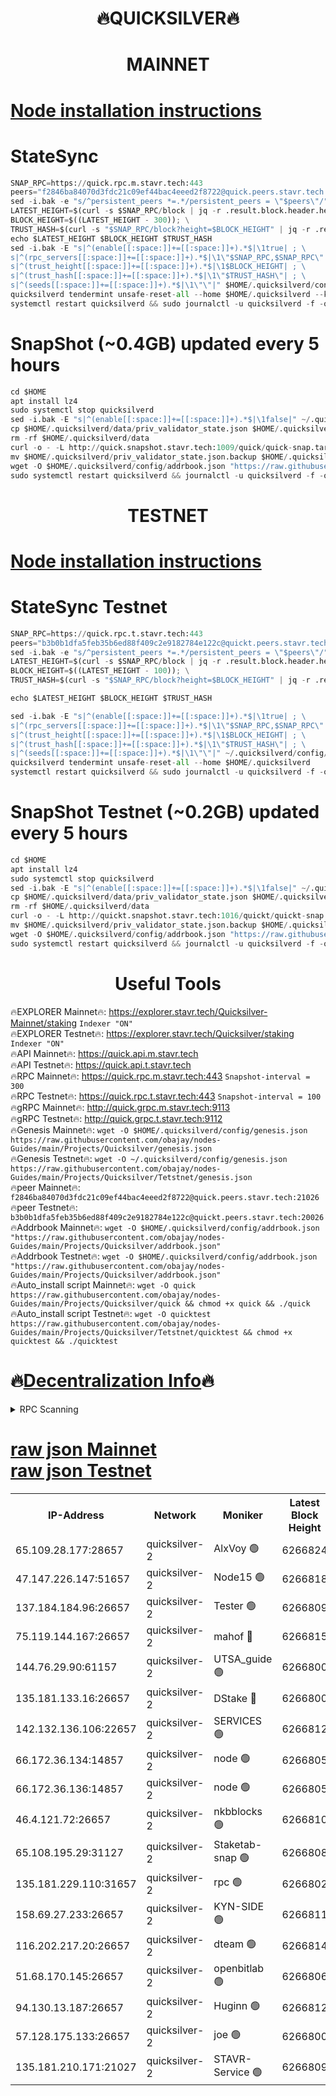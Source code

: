 <h1 align="center"> 🔥QUICKSILVER🔥</h1>

<h1 align="center"> MAINNET</h1>

[Node installation instructions](https://github.com/obajay/nodes-Guides/tree/main/Projects/Quicksilver)
=

# StateSync
```python
SNAP_RPC=https://quick.rpc.m.stavr.tech:443
peers="f2846ba84070d3fdc21c09ef44bac4eeed2f8722@quick.peers.stavr.tech:21026"
sed -i.bak -e "s/^persistent_peers *=.*/persistent_peers = \"$peers\"/" $HOME/.quicksilverd/config/config.toml
LATEST_HEIGHT=$(curl -s $SNAP_RPC/block | jq -r .result.block.header.height); \
BLOCK_HEIGHT=$((LATEST_HEIGHT - 300)); \
TRUST_HASH=$(curl -s "$SNAP_RPC/block?height=$BLOCK_HEIGHT" | jq -r .result.block_id.hash)
echo $LATEST_HEIGHT $BLOCK_HEIGHT $TRUST_HASH
sed -i.bak -E "s|^(enable[[:space:]]+=[[:space:]]+).*$|\1true| ; \
s|^(rpc_servers[[:space:]]+=[[:space:]]+).*$|\1\"$SNAP_RPC,$SNAP_RPC\"| ; \
s|^(trust_height[[:space:]]+=[[:space:]]+).*$|\1$BLOCK_HEIGHT| ; \
s|^(trust_hash[[:space:]]+=[[:space:]]+).*$|\1\"$TRUST_HASH\"| ; \
s|^(seeds[[:space:]]+=[[:space:]]+).*$|\1\"\"|" $HOME/.quicksilverd/config/config.toml
quicksilverd tendermint unsafe-reset-all --home $HOME/.quicksilverd --keep-addr-book
systemctl restart quicksilverd && sudo journalctl -u quicksilverd -f -o cat
```

# SnapShot (~0.4GB) updated every 5 hours
```python
cd $HOME
apt install lz4
sudo systemctl stop quicksilverd
sed -i.bak -E "s|^(enable[[:space:]]+=[[:space:]]+).*$|\1false|" ~/.quicksilverd/config/config.toml
cp $HOME/.quicksilverd/data/priv_validator_state.json $HOME/.quicksilverd/priv_validator_state.json.backup
rm -rf $HOME/.quicksilverd/data
curl -o - -L http://quick.snapshot.stavr.tech:1009/quick/quick-snap.tar.lz4 | lz4 -c -d - | tar -x -C $HOME/.quicksilverd --strip-components 2
mv $HOME/.quicksilverd/priv_validator_state.json.backup $HOME/.quicksilverd/data/priv_validator_state.json
wget -O $HOME/.quicksilverd/config/addrbook.json "https://raw.githubusercontent.com/obajay/nodes-Guides/main/Projects/Quicksilver/addrbook.json"
sudo systemctl restart quicksilverd && journalctl -u quicksilverd -f -o cat
```

<h1 align="center"> TESTNET</h1>

[Node installation instructions](https://github.com/obajay/nodes-Guides/tree/main/Projects/Quicksilver/Tetstnet)
=

# StateSync Testnet
```python
SNAP_RPC=https://quick.rpc.t.stavr.tech:443
peers="b3b0b1dfa5feb35b6ed88f409c2e9182784e122c@quickt.peers.stavr.tech:20026"
sed -i.bak -e "s/^persistent_peers *=.*/persistent_peers = \"$peers\"/" $HOME/.quicksilverd/config/config.toml
LATEST_HEIGHT=$(curl -s $SNAP_RPC/block | jq -r .result.block.header.height); \
BLOCK_HEIGHT=$((LATEST_HEIGHT - 100)); \
TRUST_HASH=$(curl -s "$SNAP_RPC/block?height=$BLOCK_HEIGHT" | jq -r .result.block_id.hash)

echo $LATEST_HEIGHT $BLOCK_HEIGHT $TRUST_HASH

sed -i.bak -E "s|^(enable[[:space:]]+=[[:space:]]+).*$|\1true| ; \
s|^(rpc_servers[[:space:]]+=[[:space:]]+).*$|\1\"$SNAP_RPC,$SNAP_RPC\"| ; \
s|^(trust_height[[:space:]]+=[[:space:]]+).*$|\1$BLOCK_HEIGHT| ; \
s|^(trust_hash[[:space:]]+=[[:space:]]+).*$|\1\"$TRUST_HASH\"| ; \
s|^(seeds[[:space:]]+=[[:space:]]+).*$|\1\"\"|" ~/.quicksilverd/config/config.toml
quicksilverd tendermint unsafe-reset-all --home $HOME/.quicksilverd
systemctl restart quicksilverd && sudo journalctl -u quicksilverd -f -o cat

```

# SnapShot Testnet (~0.2GB) updated every 5 hours
```python
cd $HOME
apt install lz4
sudo systemctl stop quicksilverd
sed -i.bak -E "s|^(enable[[:space:]]+=[[:space:]]+).*$|\1false|" ~/.quicksilverd/config/config.toml
cp $HOME/.quicksilverd/data/priv_validator_state.json $HOME/.quicksilverd/priv_validator_state.json.backup
rm -rf $HOME/.quicksilverd/data
curl -o - -L http://quickt.snapshot.stavr.tech:1016/quickt/quickt-snap.tar.lz4 | lz4 -c -d - | tar -x -C $HOME/.quicksilverd --strip-components 2
mv $HOME/.quicksilverd/priv_validator_state.json.backup $HOME/.quicksilverd/data/priv_validator_state.json
wget -O $HOME/.quicksilverd/config/addrbook.json "https://raw.githubusercontent.com/obajay/nodes-Guides/main/Projects/Quicksilver/Tetstnet/addrbook.json"
sudo systemctl restart quicksilverd && journalctl -u quicksilverd -f -o cat
```
 <h1 align="center"> Useful Tools</h1>

🔥EXPLORER Mainnet🔥:        https://explorer.stavr.tech/Quicksilver-Mainnet/staking    `Indexer "ON"` \
🔥EXPLORER Testnet🔥:        https://explorer.stavr.tech/Quicksilver/staking	        `Indexer "ON"` \
🔥API Mainnet🔥: 			 https://quick.api.m.stavr.tech \
🔥API Testnet🔥: 			 https://quick.api.t.stavr.tech \
🔥RPC Mainnet🔥:             https://quick.rpc.m.stavr.tech:443              `Snapshot-interval = 300` \
🔥RPC Testnet🔥:             https://quick.rpc.t.stavr.tech:443              `Snapshot-interval = 100` \
🔥gRPC Mainnet🔥:                    http://quick.grpc.m.stavr.tech:9113 \
🔥gRPC Testnet🔥:                    http://quick.grpc.t.stavr.tech:9112 \
🔥Genesis Mainnet🔥: `wget -O $HOME/.quicksilverd/config/genesis.json https://raw.githubusercontent.com/obajay/nodes-Guides/main/Projects/Quicksilver/genesis.json` \
🔥Genesis Testnet🔥: `wget -O ~/.quicksilverd/config/genesis.json https://raw.githubusercontent.com/obajay/nodes-Guides/main/Projects/Quicksilver/Tetstnet/genesis.json` \
🔥peer Mainnet🔥:					 `f2846ba84070d3fdc21c09ef44bac4eeed2f8722@quick.peers.stavr.tech:21026` \
🔥peer Testnet🔥:					 `b3b0b1dfa5feb35b6ed88f409c2e9182784e122c@quickt.peers.stavr.tech:20026` \
🔥Addrbook Mainnet🔥:    ```wget -O $HOME/.quicksilverd/config/addrbook.json "https://raw.githubusercontent.com/obajay/nodes-Guides/main/Projects/Quicksilver/addrbook.json"``` \
🔥Addrbook Testnet🔥:    ```wget -O $HOME/.quicksilverd/config/addrbook.json "https://raw.githubusercontent.com/obajay/nodes-Guides/main/Projects/Quicksilver/addrbook.json"``` \
🔥Auto_install script Mainnet🔥: ```wget -O quick https://raw.githubusercontent.com/obajay/nodes-Guides/main/Projects/Quicksilver/quick && chmod +x quick && ./quick``` \
🔥Auto_install script Testnet🔥: ```wget -O quicktest https://raw.githubusercontent.com/obajay/nodes-Guides/main/Projects/Quicksilver/Tetstnet/quicktest && chmod +x quicktest && ./quicktest```

🔥[Decentralization Info](https://github.com/obajay/StateSync-snapshots/tree/main/Projects/Quicksilver/Decentralization)🔥
=

<details>
<summary>RPC Scanning</summary>

<h2 align="center"> We scan nodes in real time every 4 hours. And we provide the final result of RPC endpoints.
We cannot influence the operation of these nodes in any way. </h2>


```python
If Voting Power is higher than 0 --> then the Node is a validator of the network and may be subject to attack and be a potential threat to the chain.
```
```python
We marked such validators with a red symbol
```

</details>

[raw json Mainnet](https://rpc-check.quickm.stavr.tech/quickm/rpc-quickm-result.json) \
[raw json Testnet](https://github.com/obajay/StateSync-snapshots/tree/main/Projects/Quicksilver/Rpc-Check-Testnet)
=


<table><tr><th>IP-Address</th><th>Network</th><th>Moniker</th><th>Latest Block Height</th><th>Earliest Block Height</th><th>Catching Up</th><th>Tx Index</th><th>Voting Power</th><th>Scan Time</th></tr><tr><td>65.109.28.177:28657</td><td>quicksilver-2</td><td>AlxVoy 🟢</td><td>6266824</td><td>3562001</td><td>False</td><td>off</td><td>0</td><td>2024-03-05T22:25:30.527630188UTC</td></tr><tr><td>47.147.226.147:51657</td><td>quicksilver-2</td><td>Node15 🟢</td><td>6266818</td><td>5151648</td><td>False</td><td>off</td><td>0</td><td>2024-03-05T22:24:53.322698512UTC</td></tr><tr><td>137.184.184.96:26657</td><td>quicksilver-2</td><td>Tester 🟢</td><td>6266809</td><td>5550692</td><td>False</td><td>off</td><td>0</td><td>2024-03-05T22:24:00.429960883UTC</td></tr><tr><td>75.119.144.167:26657</td><td>quicksilver-2</td><td>mahof 🔴</td><td>6266815</td><td>5654794</td><td>False</td><td>on</td><td>287584</td><td>2024-03-05T22:24:37.760000797UTC</td></tr><tr><td>144.76.29.90:61157</td><td>quicksilver-2</td><td>UTSA_guide 🟢</td><td>6266800</td><td>5743301</td><td>False</td><td>on</td><td>0</td><td>2024-03-05T22:23:08.974470811UTC</td></tr><tr><td>135.181.133.16:26657</td><td>quicksilver-2</td><td>DStake 🔴</td><td>6266800</td><td>5807001</td><td>False</td><td>on</td><td>79670</td><td>2024-03-05T22:23:08.499793633UTC</td></tr><tr><td>142.132.136.106:22657</td><td>quicksilver-2</td><td>SERVICES 🟢</td><td>6266812</td><td>5920001</td><td>False</td><td>on</td><td>0</td><td>2024-03-05T22:24:18.411412261UTC</td></tr><tr><td>66.172.36.134:14857</td><td>quicksilver-2</td><td>node 🟢</td><td>6266805</td><td>5950756</td><td>False</td><td>on</td><td>0</td><td>2024-03-05T22:23:35.601701602UTC</td></tr><tr><td>66.172.36.136:14857</td><td>quicksilver-2</td><td>node 🟢</td><td>6266805</td><td>5950756</td><td>False</td><td>on</td><td>0</td><td>2024-03-05T22:23:38.409909504UTC</td></tr><tr><td>46.4.121.72:26657</td><td>quicksilver-2</td><td>nkbblocks 🟢</td><td>6266810</td><td>6056301</td><td>False</td><td>on</td><td>0</td><td>2024-03-05T22:24:06.997403054UTC</td></tr><tr><td>65.108.195.29:31127</td><td>quicksilver-2</td><td>Staketab-snap 🟢</td><td>6266808</td><td>6075001</td><td>False</td><td>off</td><td>0</td><td>2024-03-05T22:23:53.369872861UTC</td></tr><tr><td>135.181.229.110:31657</td><td>quicksilver-2</td><td>rpc 🟢</td><td>6266802</td><td>6133480</td><td>False</td><td>on</td><td>0</td><td>2024-03-05T22:23:22.242694463UTC</td></tr><tr><td>158.69.27.233:26657</td><td>quicksilver-2</td><td>KYN-SIDE 🟢</td><td>6266811</td><td>6159001</td><td>False</td><td>on</td><td>0</td><td>2024-03-05T22:24:13.702305303UTC</td></tr><tr><td>116.202.217.20:26657</td><td>quicksilver-2</td><td>dteam 🟢</td><td>6266814</td><td>6169501</td><td>False</td><td>on</td><td>0</td><td>2024-03-05T22:24:29.345871638UTC</td></tr><tr><td>51.68.170.145:26657</td><td>quicksilver-2</td><td>openbitlab 🟢</td><td>6266806</td><td>6169975</td><td>False</td><td>on</td><td>0</td><td>2024-03-05T22:23:42.786816384UTC</td></tr><tr><td>94.130.13.187:26657</td><td>quicksilver-2</td><td>Huginn 🟢</td><td>6266812</td><td>6231630</td><td>False</td><td>on</td><td>0</td><td>2024-03-05T22:24:18.647410904UTC</td></tr><tr><td>57.128.175.133:26657</td><td>quicksilver-2</td><td>joe 🟢</td><td>6266800</td><td>6246344</td><td>False</td><td>on</td><td>0</td><td>2024-03-05T22:23:09.253898096UTC</td></tr><tr><td>135.181.210.171:21027</td><td>quicksilver-2</td><td>STAVR-Service 🟢</td><td>6266809</td><td>6263601</td><td>False</td><td>on</td><td>0</td><td>2024-03-05T22:24:14.050609506UTC</td></tr></table>
